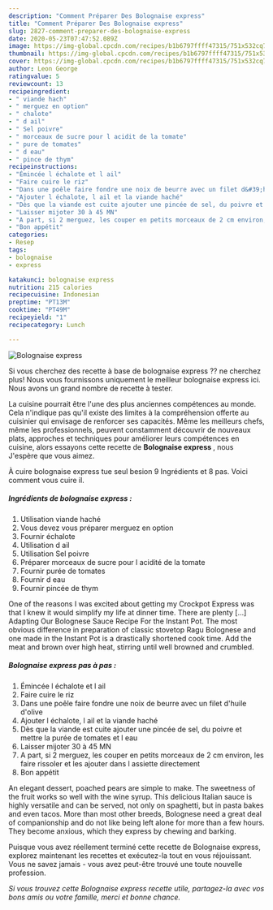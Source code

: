 ```yaml
---
description: "Comment Préparer Des Bolognaise express"
title: "Comment Préparer Des Bolognaise express"
slug: 2827-comment-preparer-des-bolognaise-express
date: 2020-05-23T07:47:52.089Z
image: https://img-global.cpcdn.com/recipes/b1b6797ffff47315/751x532cq70/bolognaise-express-photo-principale-de-la-recette.jpg
thumbnail: https://img-global.cpcdn.com/recipes/b1b6797ffff47315/751x532cq70/bolognaise-express-photo-principale-de-la-recette.jpg
cover: https://img-global.cpcdn.com/recipes/b1b6797ffff47315/751x532cq70/bolognaise-express-photo-principale-de-la-recette.jpg
author: Leon George
ratingvalue: 5
reviewcount: 13
recipeingredient:
- " viande hach"
- " merguez en option"
- " chalote"
- " d ail"
- " Sel poivre"
- " morceaux de sucre pour l acidit de la tomate"
- " pure de tomates"
- " d eau"
- " pince de thym"
recipeinstructions:
- "Émincée l échalote et l ail"
- "Faire cuire le riz"
- "Dans une poêle faire fondre une noix de beurre avec un filet d&#39;huile d&#39;olive"
- "Ajouter l échalote, l ail et la viande haché"
- "Dès que la viande est cuite ajouter une pincée de sel, du poivre et mettre la purée de tomates et l eau"
- "Laisser mijoter 30 à 45 MN"
- "A part, si 2 merguez, les couper en petits morceaux de 2 cm environ, les faire rissoler et les ajouter dans l assiette directement"
- "Bon appétit"
categories:
- Resep
tags:
- bolognaise
- express

katakunci: bolognaise express 
nutrition: 215 calories
recipecuisine: Indonesian
preptime: "PT13M"
cooktime: "PT49M"
recipeyield: "1"
recipecategory: Lunch

---
```



![Bolognaise express](https://img-global.cpcdn.com/recipes/b1b6797ffff47315/751x532cq70/bolognaise-express-photo-principale-de-la-recette.jpg)

Si vous cherchez des recette à base de bolognaise express ?? ne cherchez plus! Nous vous fournissons uniquement le meilleur bolognaise express ici. Nous avons un grand nombre de recette à tester.

La cuisine pourrait être l'une des plus anciennes compétences au monde. Cela n'indique pas qu'il existe des limites à la compréhension offerte au cuisinier qui envisage de renforcer ses capacités. Même les meilleurs chefs, même les professionnels, peuvent constamment découvrir de nouveaux plats, approches et techniques pour améliorer leurs compétences en cuisine, alors essayons cette recette de <strong> Bolognaise express </strong>, nous J'espère que vous aimez.

<!--inarticleads1-->

À cuire bolognaise express tue seul besion 9 Ingrédients et 8 pas. Voici comment vous cuire il.

##### Ingrédients de bolognaise express :

1. Utilisation  viande haché
1. Vous devez vous préparer  merguez en option
1. Fournir  échalote
1. Utilisation  d ail
1. Utilisation  Sel poivre
1. Préparer  morceaux de sucre pour l acidité de la tomate
1. Fournir  purée de tomates
1. Fournir  d eau
1. Fournir  pincée de thym


One of the reasons I was excited about getting my Crockpot Express was that I knew it would simplify my life at dinner time. There are plenty […] Adapting Our Bolognese Sauce Recipe For the Instant Pot. The most obvious difference in preparation of classic stovetop Ragu Bolognese and one made in the Instant Pot is a drastically shortened cook time. Add the meat and brown over high heat, stirring until well browned and crumbled. 

<!--inarticleads2-->

##### Bolognaise express pas à pas :

1. Émincée l échalote et l ail
1. Faire cuire le riz
1. Dans une poêle faire fondre une noix de beurre avec un filet d&#39;huile d&#39;olive
1. Ajouter l échalote, l ail et la viande haché
1. Dès que la viande est cuite ajouter une pincée de sel, du poivre et mettre la purée de tomates et l eau
1. Laisser mijoter 30 à 45 MN
1. A part, si 2 merguez, les couper en petits morceaux de 2 cm environ, les faire rissoler et les ajouter dans l assiette directement
1. Bon appétit


An elegant dessert, poached pears are simple to make. The sweetness of the fruit works so well with the wine syrup. This delicious Italian sauce is highly versatile and can be served, not only on spaghetti, but in pasta bakes and even tacos. More than most other breeds, Bolognese need a great deal of companionship and do not like being left alone for more than a few hours. They become anxious, which they express by chewing and barking. 

<!--inarticleads1-->

<p>
Puisque vous avez réellement terminé cette recette de Bolognaise express, explorez maintenant les recettes et exécutez-la tout en vous réjouissant. Vous ne savez jamais - vous avez peut-être trouvé une toute nouvelle profession.
</p>

<p>
<i>Si vous trouvez cette Bolognaise express recette utile, partagez-la avec vos bons amis ou votre famille, merci et bonne chance.</i>
</p>
